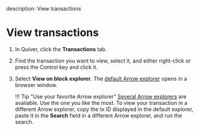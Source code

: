 description: View transactions
<!--- END of page meta data -->

# View transactions

1. In Quiver, click the **Transactions** tab.
1. Find the transaction you want to view, select it, and either right-click or press the Control key and click it.
1. Select **View on block explorer**. The [default Arrow explorer](https://explorer.arrowchain.io/#/) opens in a browser window.

    !!! Tip "Use your favorite Arrow explorer"
        [Several Arrow explorers](../../reference/arrow-explorers.md) are available. Use the one you like the most. To view your transaction in a different Arrow explorer, copy the tx ID displayed in the default explorer, paste it in the **Search** field in a different Arrow explorer, and run the search.
